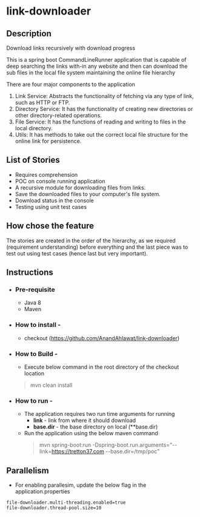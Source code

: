 # link-downloader

## Description
Download links recursively with download progress

This is a spring boot CommandLineRunner application that is capable of deep searching the links with-in any website and then can download the sub files in the local file system maintaining the online file hierarchy

There are four major components to the application

1. Link Service: Abstracts the functionality of fetching via any type of link, such as HTTP or FTP.
2. Directory Service: It has the functionality of creating new directories or other directory-related operations.
3. File Service: It has the functions of reading and writing to files in the local directory.
4. Utils: It has methods to take out the correct local file structure for the online link for persistence.


## List of Stories

- Requires comprehension
- POC on console running application
- A recursive module for downloading files from links.
- Save the downloaded files to your computer's file system.
- Download status in the console
- Testing using unit test cases 

## How chose the feature

The stories are created in the order of the hierarchy, as we required (requirement understanding) before everything and the last piece was to test out using test cases (hence last but very important).

## Instructions
  - ### Pre-requisite 
    - Java 8
    - Maven 

  - ### How to install -
    - checkout (https://github.com/AnandAhlawat/link-downloader)
  - ### How to Build -
    - Execute below command in the root directory of the checkout location 
    > mvn clean install 
  - ### How to run - 
    - The application requires two run time arguments for running 
      - **link** - link from where it should download
      - **base.dir** - the base directory on local (**base.dir)
    - Run the application using the below maven command
      > mvn spring-boot:run -Dspring-boot.run.arguments="--link=https://tretton37.com --base.dir=/tmp/poc"
    
    
## Parallelism
  - For enabling parallesim, update the below flag in the application.properties 
  ```
  file-downloader.multi-threading.enabled=true
  file-downloader.thread-pool.size=10
